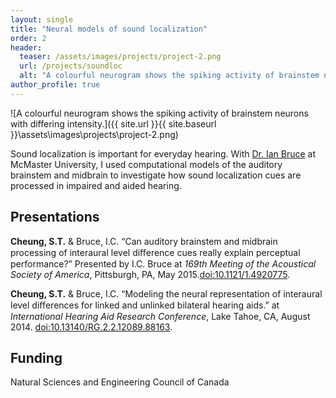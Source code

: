 ```yaml
---
layout: single
title: "Neural models of sound localization"
order: 2
header:
  teaser: /assets/images/projects/project-2.png
  url: /projects/soundloc
  alt: "A colourful neurogram shows the spiking activity of brainstem neurons with differing intensity."
author_profile: true
---
```


![A colourful neurogram shows the spiking activity of brainstem neurons with differing intensity.]({{ site.url }}{{ site.baseurl }}\assets\images\projects\project-2.png)

Sound localization is important for everyday hearing. With [Dr. Ian Bruce](http://www.ece.mcmaster.ca/~ibruce/) at McMaster University, I used computational models of the auditory brainstem and midbrain to investigate how sound localization cues are processed in impaired and aided hearing.

## Presentations
**Cheung, S.T.** & Bruce, I.C. “Can auditory brainstem and midbrain processing of interaural level diﬀerence cues really explain perceptual performance?” Presented by I.C. Bruce at *169th Meeting of the Acoustical Society of America*, Pittsburgh, PA, May 2015.[doi:10.1121/1.4920775](http://dx.doi.org/10.1121/1.4920775).

**Cheung, S.T.** & Bruce, I.C. “Modeling the neural representation of interaural level diﬀerences for linked and unlinked bilateral hearing aids.” at *International Hearing Aid Research Conference*, Lake Tahoe, CA, August 2014. [doi:10.13140/RG.2.2.12089.88163](http://dx.doi.org/10.13140/RG.2.2.12089.88163).

## Funding
Natural Sciences and Engineering Council of Canada

